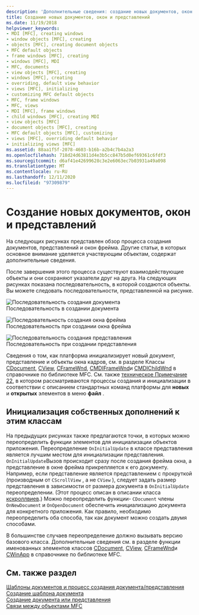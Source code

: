 ```yaml
---
description: 'Дополнительные сведения: создание новых документов, окон и представлений'
title: Создание новых документов, окон и представлений
ms.date: 11/19/2018
helpviewer_keywords:
- MDI [MFC], creating windows
- window objects [MFC], creating
- objects [MFC], creating document objects
- MFC default objects
- frame windows [MFC], creating
- windows [MFC], MDI
- MFC, documents
- view objects [MFC], creating
- windows [MFC], creating
- overriding, default view behavior
- views [MFC], initializing
- customizing MFC default objects
- MFC, frame windows
- MFC, views
- MDI [MFC], frame windows
- child windows [MFC], creating MDI
- view objects [MFC]
- document objects [MFC], creating
- MFC default objects [MFC], customizing
- views [MFC], overriding default behavior
- initializing views [MFC]
ms.assetid: 88aa1f5f-2078-4603-b16b-a2b4c7b4a2a3
ms.openlocfilehash: 718d24d63811d4e3b5cc847b5d0ef69361c6fdf3
ms.sourcegitcommit: d6af41e42699628c3e2e6063ec7b03931a49a098
ms.translationtype: MT
ms.contentlocale: ru-RU
ms.lasthandoff: 12/11/2020
ms.locfileid: "97309879"
---
```

# <a name="creating-new-documents-windows-and-views"></a>Создание новых документов, окон и представлений

На следующих рисунках представлен обзор процесса создания документов, представлений и окон фрейма. Другие статьи, в которых основное внимание уделяется участвующим объектам, содержат дополнительные сведения.

После завершения этого процесса существуют взаимодействующие объекты и они сохраняют указатели друг на друга. На следующих рисунках показана последовательность, в которой создаются объекты. Вы можете следовать последовательности, представленной на рисунке.

![Последовательность создания документа](../mfc/media/vc387l1.gif "Последовательность создания документа") <br/>
Последовательность в создании документа

![Последовательность создания окна фрейма](../mfc/media/vc387l2.png "Последовательность создания окна фрейма") <br/>
Последовательность при создании окна фрейма

![Последовательность создания представления](../mfc/media/vc387l3.gif "Последовательность создания представления") <br/>
Последовательность при создании представления

Сведения о том, как платформа инициализирует новый документ, представление и объекты окна кадров, см. в разделе Классы [CDocument](reference/cdocument-class.md), [CView](reference/cview-class.md), [CFrameWnd](reference/cframewnd-class.md), [CMDIFrameWnd](reference/cmdiframewnd-class.md)и [CMDIChildWnd](reference/cmdichildwnd-class.md) в справочнике по библиотеке MFC. См. также [техническое Примечание 22](tn022-standard-commands-implementation.md), в котором рассматриваются процессы создания и инициализации в соответствии с описанием стандартных команд платформы для **новых** и **открытых** элементов в меню **файл** .

## <a name="initializing-your-own-additions-to-these-classes"></a><a name="_core_initializing_your_own_additions_to_these_classes"></a> Инициализация собственных дополнений к этим классам

На предыдущих рисунках также предлагаются точки, в которых можно переопределить функции элементов для инициализации объектов приложения. Переопределение `OnInitialUpdate` в классе представления является лучшим местом для инициализации представления. `OnInitialUpdate`Вызов происходит сразу после создания фрейма окна, а представление в окне фрейма прикрепляется к его документу. Например, если представление является представлением с прокруткой (производным от `CScrollView` , а не `CView` ), следует задать размер представления в зависимости от размера документа в `OnInitialUpdate` переопределении. (Этот процесс описан в описании класса [кскроллвиев](reference/cscrollview-class.md).) Можно переопределить функции- `CDocument` члены `OnNewDocument` и `OnOpenDocument` обеспечить инициализацию документа для конкретного приложения. Как правило, необходимо переопределить оба способа, так как документ можно создать двумя способами.

В большинстве случаев переопределение должно вызывать версию базового класса. Дополнительные сведения см. в разделе функции именованных элементов классов [CDocument](reference/cdocument-class.md), [CView](reference/cview-class.md), [CFrameWnd](reference/cframewnd-class.md)и [CWinApp](reference/cwinapp-class.md) в справочнике по библиотеке MFC.

## <a name="see-also"></a>См. также раздел

[Шаблоны документов и процесс создания документа/представления](document-templates-and-the-document-view-creation-process.md)<br/>
[Создание шаблона документа](document-template-creation.md)<br/>
[Создание документа или представления](document-view-creation.md)<br/>
[Связи между объектами MFC](relationships-among-mfc-objects.md)

